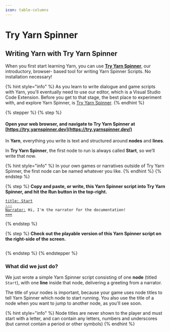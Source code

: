 ```yaml
---
icon: table-columns
---
```


# Try Yarn Spinner

## Writing Yarn with Try Yarn Spinner

When you first start learning Yarn, you can use [**Try Yarn Spinner**](https://try.yarnspinner.dev/), our introductory, browser- based tool for writing Yarn Spinner Scripts. No installation necessary!

{% hint style="info" %}
As you learn to write dialogue and game scripts with Yarn, you'll eventually need to use our editor, which is a Visual Studio Code Extension. Before you get to that stage, the best place to experiment with, and explore Yarn Spinner, is [Try Yarn Spinner](https://try.yarnspinner.dev).
{% endhint %}

{% stepper %}
{% step %}
#### Open your web browser, and navigate to **Try Yarn Spinner** at [https://try.yarnspinner.dev](https://try.yarnspinner.dev/)

In **Yarn**, everything you write is text and structured around **nodes** and **lines**.

In **Try Yarn Spinner**, the first node to run is always called **Start**, so we’ll write that now.

{% hint style="info" %}
In your own games or narratives outside of Try Yarn Spinner, the first node can be named whatever you like.
{% endhint %}
{% endstep %}

{% step %}
**Copy and paste, or write, this Yarn Spinner script into Try Yarn Spinner, and hit the Run button in the top-right.**&#x20;

<pre class="language-markup" data-line-numbers><code class="lang-markup"><a data-footnote-ref href="#user-content-fn-1">title: Start</a>
<a data-footnote-ref href="#user-content-fn-2">---</a>
<a data-footnote-ref href="#user-content-fn-3">Narrator:</a> Hi, I'm the narrator for the documentation!
<a data-footnote-ref href="#user-content-fn-4">===</a>
</code></pre>
{% endstep %}

{% step %}
**Check out the playable version of this Yarn Spinner script on the right-side of the screen.**

<figure><img src="../.gitbook/assets/Screenshot 2025-03-07 at 1.22.45 pm.png" alt=""><figcaption></figcaption></figure>
{% endstep %}
{% endstepper %}

### What did we just do?

We just wrote a simple Yarn Spinner script consisting of one **node** (titled `Start`), with one **line** inside that node, delivering a greeting from a narrator.

The title of your nodes is important, because your game uses node titles to tell Yarn Spinner which node to start running. You also use the title of a node when you want to jump to another node, as you'll see soon.

{% hint style="info" %}
Node titles are never shown to the player and must start with a letter, and can contain any letters, numbers and underscores (but cannot contain a period or other symbols)
{% endhint %}

[^1]: This is called a **header**. This **header** is the **title**, and it’s always required in each node.

[^2]: This indicates the start of a node's content.

[^3]: This is a character name. Character names in Yarn Spinner are optional. If they exist, they're always at the beginning of a line, and consist of any text, followed by a colon.

[^4]: This indicates the end of a node.
